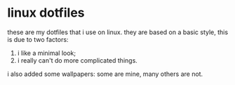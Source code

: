 # **linux dotfiles**

these are my dotfiles that i use on linux. they are based on a basic style, this is due to two factors:
1. i like a minimal look;
1. i really can't do more complicated things.

i also added some wallpapers: some are mine, many others are not.